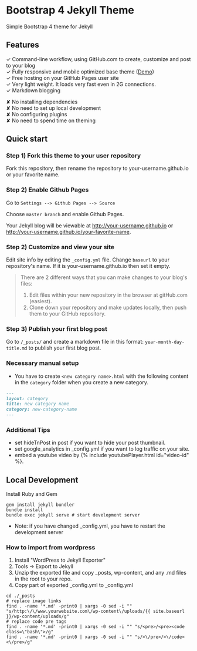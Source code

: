 # Bootstrap 4 Jekyll Theme

Simple Bootstrap 4 theme for Jekyll

## Features 

✓ Command-line workflow, using GitHub.com to create, customize and post to your blog  <br>
✓ Fully responsive and mobile optimized base theme ([Demo](https://takasoft.github.io/Bootstrap-4-Jekyll-Theme/))  <br>
✓ Free hosting on your GitHub Pages user site  <br>
✓ Very light weight. It loads very fast even in 2G connections.  <br>
✓ Markdown blogging  <br>

✘ No installing dependencies  <br>
✘ No need to set up local development  <br>
✘ No configuring plugins  <br>
✘ No need to spend time on theming  <br>

## Quick start

### Step 1) Fork this theme to your user repository

Fork this repository, then rename the repository to your-username.github.io or your favorite name.

### Step 2) Enable Github Pages

Go to `Settings --> Github Pages --> Source`

Choose `master branch` and enable Github Pages.

Your Jekyll blog will be viewable at <http://your-username.github.io> or <http://your-username.github.io/your-favorite-name>.

### Step 2) Customize and view your site

Edit site info by editing the `_config.yml` file. 
Change `baseurl` to your repository's name.
If it is your-username.github.io then set it empty.

> There are 2 different ways that you can make changes to your blog's files:
> 1. Edit files within your new repository in the browser at gitHub.com (easiest).
> 2. Clone down your repository and make updates locally, then push them to your GitHub repository.

### Step 3) Publish your first blog post

Go to `/_posts/` and create a markdown file in this format: `year-month-day-title.md` to publish your first blog post. 

### Necessary manual setup

- You have to create `<new category name>.html` with the following content in the `category` folder when you create a new category.

```markdown
---
layout: category
title: new category name
category: new-category-name
---
```    

### Additional Tips

- set hideTnPost in post if you want to hide your post thumbnail.
- set google_analytics in _config.yml if you want to log traffic on your site.
- embed a youtube video by {% include youtubePlayer.html id="video-id" %}.

## Local Development

Install Ruby and Gem

```shell
gem install jekyll bundler
bundle install
bundle exec jekyll serve # start development server
```

* Note: if you have changed _config.yml, you have to restart the development server

### How to import from wordpress

1. Install "WordPress to Jekyll Exporter"
2. Tools -> Export to Jekyll
3. Unzip the exported file and copy _posts, wp-content, and any .md files in the root to your repo.
4. Copy part of exported _config.yml to _config.yml

```shell
cd ./_posts
# replace image links
find . -name '*.md' -print0 | xargs -0 sed -i "" "s/http:\/\/www.yourwebsite.com\/wp-content\/uploads/{{ site.baseurl }}/wp-content/uploads/g"
# replace code pre tags
find . -name '*.md' -print0 | xargs -0 sed -i "" "s/<pre>/<pre><code class=\"bash\">/g"
find . -name '*.md' -print0 | xargs -0 sed -i "" "s/<\/pre>/<\/code><\/pre>/g"
```
